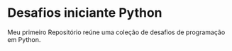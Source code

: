 # Desafios iniciante Python
Meu primeiro Repositório reúne uma coleção de desafios de programação em Python.
